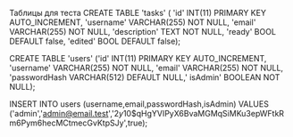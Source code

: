 Таблицы для теста
CREATE TABLE 'tasks' ( 'id' INT(11) PRIMARY KEY AUTO_INCREMENT,
'username' VARCHAR(255) NOT NULL, 
'email' VARCHAR(255) NOT NULL, 
'description' TEXT NOT NULL, 
'ready' BOOL DEFAULT false, 
'edited' BOOL DEFAULT false);

CREATE TABLE 'users' ('id' INT(11) PRIMARY KEY AUTO_INCREMENT, 
'username' VARCHAR(255) NOT NULL, 'email' VARCHAR(255) NOT NULL, 
 'passwordHash VARCHAR(512) DEFAULT NULL,' isAdmin' BOOLEAN NOT NULL);

INSERT INTO users (username,email,passwordHash,isAdmin) VALUES
('admin','admin@email.test','$2y$10$qHgYVIPyX6BvaMGMqSiMKu3epWFtkRm6Pym6hecMCtmecGvKtpSJy',true);
